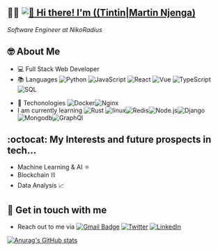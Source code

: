 ## 👨‍💻 [<img src="https://user-images.githubusercontent.com/32560913/204735723-e19bb0c4-ebca-470b-b339-4905d49d737e.gif" alt="👋 Hi there! I'm ((Tintin|Martin Njenga)" title="👋 Hi there! I'm ((Tintin|Martin Njenga))"/>](https://tintin72.github.io/Portfolio)

<!-- [<img src="[https://user-images.githubusercontent.com/32560913/204728333-2d1db6b2-40de-45a4-9d23-81ec43e3e937.gif](https://raw.githubusercontent.com/Raymo111/Raymo111/master/intro.gif)" alt="👋 Hi there! I'm ((Tintin|Martin Njenga)" title="👋 Hi there! I'm ((Tintin|Martin Njenga)"/>] -->
<!-- ![hacker](https://user-images.githubusercontent.com/32560913/204728333-2d1db6b2-40de-45a4-9d23-81ec43e3e937.gif) -->

*Software Engineer at NikoRadius*

## 🤓 About Me
- 💻 Full Stack Web Developer
- 📚 Languages ![Python](https://img.shields.io/badge/-Python-000?&logo=Python)
![JavaScript](https://img.shields.io/badge/-JavaScript-000?&logo=JavaScript)
![React](https://img.shields.io/badge/-React-000?&logo=React)
![Vue](https://img.shields.io/badge/-Vue-000?&logo=Vue.js&logoColor=#4FC08D)
![TypeScript](https://img.shields.io/badge/-TypeScript-000?&logo=TypeScript)
![SQL](https://img.shields.io/badge/-SQL-000?&logo=MySQL&logoColor=blue&color=white)

<!-- ![Swift](https://img.shields.io/badge/-Swift-000?&logo=Swift) -->
- 💼 Techonologies ![Docker](https://img.shields.io/badge/-Docker-000?&logo=Docker)![Nginx](https://img.shields.io/badge/-Nginx-000?&logo=Nginx&logoColor=green)
-  I am currently learning ![Rust](https://img.shields.io/badge/-Rust-000?&logo=Rust)
![linux](https://img.shields.io/badge/-linux-000?&logo=linux)![Redis](https://img.shields.io/badge/-Redis-000?&logo=Redis)![Node.js](https://img.shields.io/badge/-Node.js-000?&logo=node.js)![Django](https://img.shields.io/badge/-Django-000?&logo=django)![Mongodb](https://img.shields.io/badge/-Mongo-000?&logo=mongodb&logoColor=#47A248)![GraphQl](https://img.shields.io/badge/-GraphQL-000?&logo=GraphQL&logoColor=#E10098)

## :octocat: My Interests and future prospects in tech... 
- Machine Learning & AI ⚛️
- Blockchain ⛓️
- Data Analysis 📈


## 📱 Get in touch with me
- Reach out to me via [![Gmail Badge](https://img.shields.io/badge/-gmail-c14438?style=for-the-badge&logo=Gmail&logoColor=ffffff)](mailto:njengamartin72@gmail.com)  [![Twitter](https://img.shields.io/badge/twitter-1DA1F2.svg?style=for-the-badge&logo=twitter&logoColor=ffffff)](https://twitter.com/Kinaro_M)  [![LinkedIn](https://img.shields.io/badge/twitter-1DA1F2.svg?style=for-the-badge&logo=linkedin&logoColor=ffffff)](https://www.linkedin.com/in/martinkinaro/)



<!-- ![kinaro](https://user-images.githubusercontent.com/32560913/204730816-25e6cb5f-1b20-433f-93ca-894fe2b2afdf.gif) -->

<!-- Reach me via njengamartin72@gmail.com -->

<!-- ![bloggif_6387079ee7e88](https://user-images.githubusercontent.com/32560913/204735038-e09845d6-b2ed-4c6b-b724-eab796ce8ee5.gif) -->

<!-- [looney [MConverter.eu].webm](https://user-images.githubusercontent.com/32560913/204561473-79121b9d-697c-4ece-8ff9-df6515b16294.webm) -->


[![Anurag's GitHub stats](https://github-readme-stats.vercel.app/api?username=tintin72&count_private=true&show_icons=true&theme=merko)](https://github.com/anuraghazra/github-readme-stats)
<!-- ![text](https://user-images.githubusercontent.com/32560913/204735723-e19bb0c4-ebca-470b-b339-4905d49d737e.gif) -->
